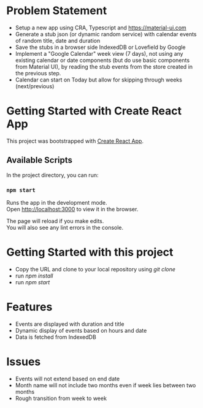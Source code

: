 # Problem Statement
* Setup a new app using CRA, Typescript and https://material-ui.com
* Generate a stub json (or dynamic random service) with calendar events of random title, date and duration
* Save the stubs in a browser side IndexedDB or Lovefield by Google
* Implement a "Google Calendar" week view (7 days), not using any existing calendar or date components (but do use basic components from Material UI), by reading the stub events from the store created in the previous step.
* Calendar can start on Today but allow for skipping through weeks (next/previous)

# Getting Started with Create React App

This project was bootstrapped with [Create React App](https://github.com/facebook/create-react-app).

## Available Scripts

In the project directory, you can run:

### `npm start`

Runs the app in the development mode.\
Open [http://localhost:3000](http://localhost:3000) to view it in the browser.

The page will reload if you make edits.\
You will also see any lint errors in the console.

# Getting Started with this project
* Copy the URL and clone to your local repository using *git clone*
* run *npm install*
* run *npm start*

# Features
* Events are displayed with duration and title
* Dynamic display of events based on hours and date
* Data is fetched from IndexedDB

# Issues
* Events will not extend based on end date
* Month name will not include two months even if week lies between two months
* Rough transition from week to week
